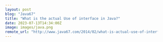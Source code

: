 ```yaml
---
layout: post
blog: "Java67"
title: "What is the actual Use of interface in Java?"
date: 2023-07-13T14:34:00Z
image: images/java.png
remote_url: "http://www.java67.com/2014/02/what-is-actual-use-of-interface-in-java.html"
---
```

